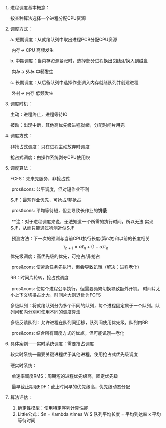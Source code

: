 1. 进程调度基本概念：

   按某种算法选择一个进程分配CPU资源

2. 调度方式：

   a. 短期调度：从就绪队列中取出进程PCB分配CPU资源

   ​	内存-> CPU 高频发生

   b. 中期调度：当内存资源紧张时，选择部分进程换出(挂起)/换入到磁盘

   ​	内存-> 外存 中频发生

   c. 长期调度：从后备队列中选择作业调入内存就绪队列并创建进程

   ​	外村-> 内存 低频发生

3. 调度时机：

   主动：进程终止，进程等待IO

   被动：出现中断，其他高优先级进程就绪，分配时间片用完

4. 调度方式：

   非抢占式调度：只在进程主动放弃时调度

   抢占式调度：由操作系统剥夺CPU使用权

5. 调度算法：

   FCFS：先来先服务，非抢占式

   ​	pros&cons: 公平调度，但对短作业不利

   SJF：最短作业优先，可抢占/非抢占

   ​	pros&cons: 平均等待短，但会导致长作业的**饥饿**

   ​	**注：对于进程调度来说，无法知道一个所需的执行时间，所以无法			实现SJF，从而只能通过猜测近似SJF

   ​		预测方法：下一次的预测与当前CPU执行长度(第n次)和以前的长度相关
   $$
   \tau_{n+1} = \alpha t_n + (1-\alpha)\tau_n
   $$
   优先级调度：高优先级的优先，可抢占/非抢占

   ​	pros&cons: 使紧急任务先执行，但会导致饥饿（解决：进程老化）

   RR：时间片轮转，抢占式调度

   ​	pros&cons: 使每个进程公平执行，但需要频繁切换导致额外开销。			     时间片太小上下文切换占比大，时间片大则退化为FCFS

   多级队列：将就绪队列分为多个不同的队列，每个进程固定属于一个队列。队列间和内分别可使用不同的调度算法

   多级反馈队列：允许进程在队列间迁移，队列间使用优先级，队列内RR

   ​	pros&cons: 结合所有调度方式的优点，但可能饥饿—老化

6. 具体案例——实时系统调度：需要抢占调度

   软实时系统—需要关键进程优于其他进程，使用抢占式优先级调度

   硬实时系统：

   ​	单速率调度RMS：周期短的进程优先级高，固定优先级

   ​	最早截止期限EDF：截止时间早的优先级高，优先级动态分配

7. 算法评估：

   1. 确定性模型：使用特定序列计算性能
   2. Little公式：$n = \lambda \times W $  队列平均长度 = 平均到达率 x 平均等待时间

   
